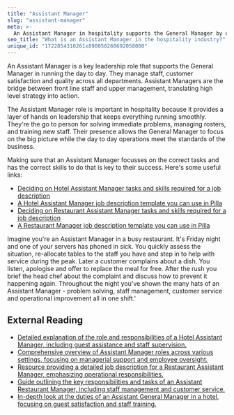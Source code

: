 ```yaml
---
title: "Assistant Manager"
slug: "assistant-manager"
meta: >-
  An Assistant Manager in hospitality supports the General Manager by overseeing daily operations, managing staff, and ensuring excellent guest service.
seo_title: "What is an Assistant Manager in the hospitality industry?"
unique_id: "1722854310261x890050260692058000"
---
```


An Assistant Manager is a key leadership role that supports the General Manager in running the day to day. They manage staff, customer satisfaction and quality across all departments. Assistant Managers are the bridge between front line staff and upper management, translating high level strategy into action.
 
The Assistant Manager role is important in hospitality because it provides a layer of hands on leadership that keeps everything running smoothly. They're the go to person for solving immediate problems, managing rosters, and training new staff. Their presence allows the General Manager to focus on the big picture while the day to day operations meet the standards of the business. 
 
Making sure that an Assistant Manager focusses on the correct tasks and has the correct skills to do that is key to their success. Here's some useful links:
 
- [Deciding on Hotel Assistant Manager tasks and skills required for a job description](https://yourpilla.com/blog/hotel-assistant-manager-duties)
- [A Hotel Assistant Manager job description template you can use in Pilla](https://yourpilla.com/templates/hotel-assistant-manager-job-description)
- [Deciding on Restaurant Assistant Manager tasks and skills required for a job description](https://yourpilla.com/blog/restaurant-assistant-manager-duties)
- [A Restaurant Manager job description template you can use in Pilla](https://yourpilla.com/templates/restaurant-assistant-manager-job-description)

Imagine you're an Assistant Manager in a busy restaurant. It's Friday night and one of your servers has phoned in sick. You quickly assess the situation, re-allocate tables to the staff you have and step in to help with service during the peak. Later a customer complains about a dish. You listen, apologise and offer to replace the meal for free. After the rush you brief the head chef about the complaint and discuss how to prevent it happening again. Throughout the night you've shown the many hats of an Assistant Manager - problem solving, staff management, customer service and operational improvement all in one shift.'
 
## External Reading
 
- [Detailed explanation of the role and responsibilities of a Hotel Assistant Manager, including guest assistance and staff supervision.](https://www.ziprecruiter.com/career/Hotel-Assistant-Manager/What-Is-How-to-Become#:~:text=Your%20duties%20involve%20assisting%20guests,to%20you%20with%20any%20concerns.)
- [Comprehensive overview of Assistant Manager roles across various settings, focusing on managerial support and employee oversight.](https://in.indeed.com/career-advice/finding-a-job/what-is-assistant-manager#:~:text=Assistant%20managers%20help%20the%20managerial,or%20within%20a%20corporate%20hierarchy.)
- [Resource providing a detailed job description for a Restaurant Assistant Manager, emphasizing operational responsibilities.](https://resources.workable.com/restaurant-assistant-manager-job-description)
- [Guide outlining the key responsibilities and tasks of an Assistant Restaurant Manager, including staff management and customer service.](https://www.workstream.us/job-description/restaurant-assistant-restaurant-manager.html#:~:text=Assistant%20Restaurant%20Manager%20Responsibilities%20Include%3A%E2%80%A6)
- [In-depth look at the duties of an Assistant General Manager in a hotel, focusing on guest satisfaction and staff training.](https://www.ayreshotels.com/assistant-general-manager#:~:text=The%20primary%20duties%20of%20the,and%20visitors%20at%20all%20times.)